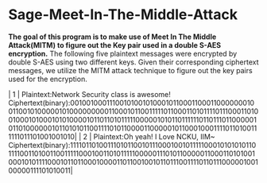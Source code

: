 # Sage-Meet-In-The-Middle-Attack
**The goal of this program is to make use of Meet In The Middle Attack(MITM) to figure out the Key pair used in a double S-AES
encryption.**
The following five plaintext messages were encrypted by double S-AES using two different keys. 
Given their corresponding ciphertext messages,
we utilize the MITM attack technique to figure out the key pairs used for the encryption.

| 1   | Plaintext:Network Security class is awesome!    Ciphertext(binary):00100100011100101001010001011000110001100000001001100101000001010000000001100010110011111011000110101111011100011010010001010001010100001011011010111110000010101101111110110111011000001011010000001011010101100111101011000011000001011000100011110110100111111011101001001010| 
| 2   | Plaintext:Oh yeah! I Love NCKU, IIM~
Ciphertext(binary):1111011010011101011001011100010010111110001010101011011110011010011001111100010011010111110000011101011000001100011010100100010101111000101101100010000110110010010110111001111011011100000100100000111101010011| 
